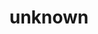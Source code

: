 ---
pid: RS322
title: unknown
location_transcription: Chesnuthill Philly, PA
zipcode: '19150'
outside_phl: 
neighborhood: Cedarbrook
age: '31'
age_range: 30-39
instagram: 
image_file_name: RS_322.jpg
proposal_transcription: 
topic: Unknown
topic_summary: '0'
type: Other No Form
keywords_other: 
credit: "#Tammy2"
image_labels: 
twitter: 
facebook: 
permalink: "/monuments/rs322/"
layout: item-page
---